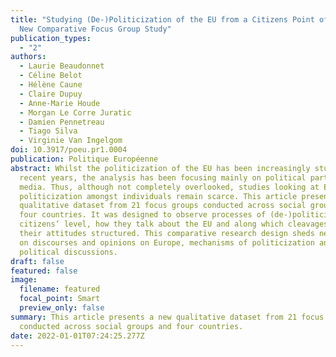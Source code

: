 ```yaml
---
title: "Studying (De-)Politicization of the EU from a Citizens Point of View: A
  New Comparative Focus Group Study"
publication_types:
  - "2"
authors:
  - Laurie Beaudonnet
  - Céline Belot
  - Hélène Caune
  - Claire Dupuy
  - Anne-Marie Houde
  - Morgan Le Corre Juratic
  - Damien Pennetreau
  - Tiago Silva
  - Virginie Van Ingelgom
doi: 10.3917/poeu.pr1.0004
publication: Politique Européenne
abstract: Whilst the politicization of the EU has been increasingly studied over
  recent years, the analysis has been focusing mainly on political parties and
  media. Thus, although not completely overlooked, studies looking at EU
  politicization amongst individuals remain scarce. This article presents a new
  qualitative dataset from 21 focus groups conducted across social groups and
  four countries. It was designed to observe processes of (de-)politicization at
  citizens’ level, how they talk about the EU and along which cleavages are
  their attitudes structured. This comparative research design sheds new light
  on discourses and opinions on Europe, mechanisms of politicization and
  political discussions.
draft: false
featured: false
image:
  filename: featured
  focal_point: Smart
  preview_only: false
summary: This article presents a new qualitative dataset from 21 focus groups
  conducted across social groups and four countries.
date: 2022-01-01T07:24:25.277Z
---
```

